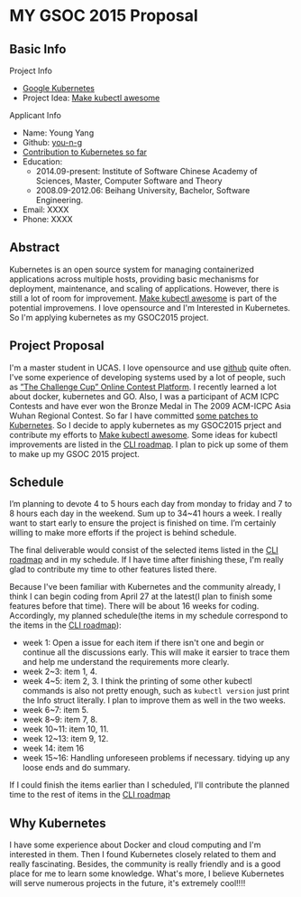 MY GSOC 2015 Proposal
=====================

## Basic Info
Project Info
- [Google Kubernetes](https://github.com/GoogleCloudPlatform/kubernetes/)
- Project Idea: [Make kubectl awesome](https://github.com/GoogleCloudPlatform/kubernetes/issues/5275)

Applicant Info
- Name: Young Yang
- Github: [you-n-g](https://github.com/you-n-g)
- [Contribution to Kubernetes so far](https://github.com/GoogleCloudPlatform/kubernetes/commits?author=you-n-g)
- Education:
    - 2014.09-present: Institute of Software Chinese Academy of Sciences, Master, Computer Software and Theory
    - 2008.09-2012.06: Beihang University, Bachelor, Software Engineering.
- Email: XXXX
- Phone: XXXX


## Abstract
Kubernetes is an open source system for managing containerized applications across multiple hosts, providing basic mechanisms for deployment, maintenance, and scaling of applications. However, there is still a lot of room for improvement. [Make kubectl awesome](https://github.com/GoogleCloudPlatform/kubernetes/issues/5275) is part of the potential improvemens. I love opensource and I'm Interested in Kubernetes. So I'm applying kubernetes as my GSOC2015 project.


## Project Proposal

I'm a master student in UCAS. I love opensource and use [github](https://github.com/you-n-g) quite often. I've some experience of developing systems used by a lot of people, such as [”The Challenge Cup” Online Contest Platform](http://www.tiaozhanbei.net/). I recently learned a lot about docker, kubernetes and GO. Also, I was a participant of ACM ICPC Contests and have ever won the Bronze Medal in The 2009 ACM-ICPC Asia Wuhan Regional Contest.  So far I have committed [some patches to Kubernetes](https://github.com/GoogleCloudPlatform/kubernetes/commits?author=you-n-g).
So I decide to apply kubernetes as my GSOC2015 prject and contribute my efforts to [Make kubectl awesome](https://github.com/GoogleCloudPlatform/kubernetes/issues/5275).  Some ideas for kubectl improvements are listed in the [CLI roadmap](https://github.com/GoogleCloudPlatform/kubernetes/blob/master/docs/cli-roadmap.md). I plan to pick up some of them to make up my GSOC 2015 project.


## Schedule

I’m planning to devote 4 to 5 hours each day from monday to friday and 7 to 8 hours each day in the weekend. Sum up to 34~41 hours a week. I really want to start early to ensure the project is finished on time. I’m certainly willing to make more efforts if the project is behind schedule.

The final deliverable would consist of the selected items listed in the [CLI roadmap](https://github.com/GoogleCloudPlatform/kubernetes/blob/master/docs/cli-roadmap.md) and in my schedule. If I have time after finishing these, I'm really glad to contribute my time to other features listed there.

Because I've been familiar with Kubernetes and the community already, I think I can begin coding from April 27 at the latest(I plan to finish some features before that time). There will be about 16 weeks for coding. Accordingly, my planned schedule(the items in my schedule correspond to the items in the [CLI roadmap](https://github.com/GoogleCloudPlatform/kubernetes/blob/master/docs/cli-roadmap.md)):
- week 1: Open a issue for each item if there isn't one and begin or continue all the discussions early. This will make it earsier to trace them and help me understand the requirements more clearly.
- week 2~3: item 1, 4.
- week 4~5: item 2, 3. I think the printing of some other kubectl commands is also not pretty enough, such as `kubectl version` just print the Info struct literally. I plan to improve them as well in the two weeks.
- week 6~7: item 5.
- week 8~9: item 7, 8.
- week 10~11: item 10, 11.
- week 12~13: item 9, 12.
- week 14: item 16
- week 15~16: Handling unforeseen problems if necessary. tidying up any loose ends and do summary.

If I could finish the items earlier than I scheduled, I'll contribute the planned time to the rest of items in the [CLI roadmap](https://github.com/GoogleCloudPlatform/kubernetes/blob/master/docs/cli-roadmap.md)

## Why Kubernetes
I have some experience about Docker and cloud computing and I'm interested in them. Then I found  Kubernetes closely related to them and really fascinating. Besides, the community is really friendly and is a good place for me to learn some knowledge. What's more, I believe Kubernetes will serve numerous projects in the future, it's extremely cool!!!!
